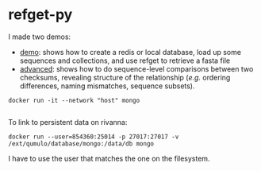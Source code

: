 # refget-py

I made two demos:

- [demo](demo.ipynb): shows how to create a redis or local database, load up some sequences and collections, and use refget to retrieve a fasta file
- [advanced](advanced.ipynb): shows how to do sequence-level comparisons between two checksums, revealing structure of the relationship (*e.g.* ordering differences, naming mismatches, sequence subsets).



```
docker run -it --network "host" mongo


```

To link to persistent data on rivanna:

```
docker run --user=854360:25014 -p 27017:27017 -v /ext/qumulo/database/mongo:/data/db mongo
```
I have to use the user that matches the one on the filesystem.